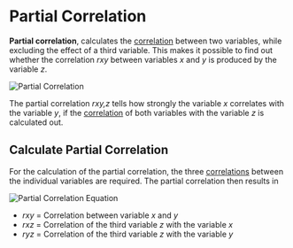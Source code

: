 # Partial Correlation

**Partial correlation**, calculates the [correlation](https://datatab.net/tutorial/correlation) between two variables, while excluding the effect of a third variable. This makes it possible to find out whether the correlation _rxy_ between variables _x_ and _y_ is produced by the variable _z_.

![Partial Correlation](https://datatab.net/assets/tutorial/partialkorrelation.png "Partial Correlation")

The partial correlation _rxy,z_ tells how strongly the variable _x_ correlates with the variable _y_, if the [correlation](https://datatab.net/tutorial/correlation) of both variables with the variable _z_ is calculated out.

## Calculate Partial Correlation

For the calculation of the partial correlation, the three [correlations](https://datatab.net/tutorial/correlation) between the individual variables are required. The partial correlation then results in

![Partial Correlation Equation](https://datatab.net/assets/tutorial/equ/partialkorrelation_gleichung.svg "Partial Correlation Equation")

- _rxy_ = Correlation between variable _x_ and _y_
- _rxz_ = Correlation of the third variable _z_ with the variable _x_
- _ryz_ = Correlation of the third variable _z_ with the variable _y_